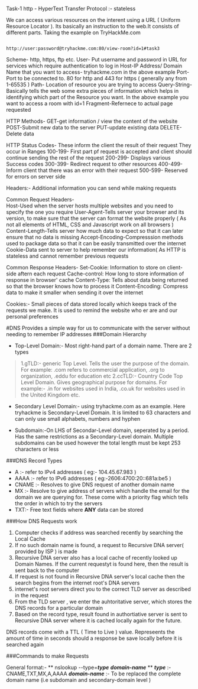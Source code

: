 Task-1
http - HyperText Transfer Protocol :- stateless 

We can access various resources on the interent using a URL ( Uniform Resource Locator ). Its basically an instruction to the web.It consists of different parts. Taking the example on TryHackMe.com 

                                       http://user:password@tryhackme.com:80/view-room?id=1#task3
Scheme- http, https, ftp etc.
User- Put username and password in URL for services which require authentication to log in
Host-IP Address/ Domain Name that you want to access- tryhackme.com in the above example
Port- Port to be connected to. 80 for http and 443 for https ( generally any from 1-65535 )
Path- Location of resource you are trying to access
Query-String-Basically tells the web some extra pieces of information which helps in identifying which part of the Resource you want. In the above example you want to access a room with id=1 
Fragment-Refernece to actual page requested

HTTP Methods-
GET-get information / view the content of the website
POST-Submit new data to the server
PUT-update existing data
DELETE-Delete data

HTTP Status Codes-
These inform the client the result of their request
They occur in Ranges
100-199- First part pf request is accepted and client should continue sending the rest of the request
200-299- Displays various Success codes
300-399- Redirect request to other resources
400-499- Inform client that there was an error with their request
500-599- Reserved for errors on server side

Headers:-
Additional information you can send while making requests

Common Request Headers-\
Host-Used when the server hosts multiple websites and you need to specify the one you require
User-Agent-Tells server your browser and its version, to make sure that the server can format the website properly ( As not all elements of HTML, CSS and Javascript work on all browsers )
Content-Length-Tells server how much data to expect so that it can later ensure that no data is missing
Accept-Encoding-Compresssion methods used to package data so that it can be easily transmitted over the internet
Cookie-Data sent to server to help remember our information( As HTTP is stateless and cannot remember previous requests

Common Response Headers-
Set-Cookie: Information to store on client-side aftern  each request
Cache-control: How long to store information of response in browser' cache
Content-Type: Tells about data being returned so that the browser knows how to process it
Content-Encoding: Compress data to make it smaller when sending it over the internet

 Cookies:-
 Small pieces of data stored locally which keeps track of the requests we make. It is used to remind the website who er are and our personal preferences
 
#DNS
Provides a simple way for us to communicate with the server without needing to remember IP addresses
###Domain Hierarchy
* Top-Level Domain:- Most right-hand part of a domain name. There are 2 types
>1.gTLD:- generic Top Level. Tells the user the purpose of the domain. For example: .com refers to commercial application, .org to organization, .eddu for education etc
>2.ccTLD:- Country Code Top Level Domain. Gives geographical purpose for domains. For example:- .in for websites used in India, .co.uk for websites used in the United Kingdom etc.

* Secondary Level Domain:- using tryhackme.com as an example. Here tryhackme is Secondary-Level Domain. It is limited to 63 characters and can only use small alphabets, numbers and hyphen

* Subdomain:-On LHS of Secondar-Level domain, seperated by a period. Has the same restrictions as a Secondary-Level domain. Multiple subdomains can be used however the total length must be kept 253 characters or less

###DNS Record Types

* A :- refer to IPv4 addresses ( eg:- 104.45.67.983 )
* AAAA :- refer to IPv6 addresses ( eg:-2606:4700:20::681a:be5 )
* CNAME :- Resolves to give DNS request of another domain name
* MX :- Resolve to give address of servers which handle the email for the domain we are querying for. These come with a priority flag which tells the order in which to try the servers
* TXT:- Free text fields where **ANY** data can be stored

###How DNS Requests work

1. Computer checks if address was searched recently by searching the Local Cache
2. If no such domain name is found, a request to Recursive DNA server( provided by ISP ) is made
3. Recursive DNA server also has a local cache of recently looked up Domain Names. If the current requestyt is found here, then the result is sent back to the computer
4. If request is not found in Recursive DNA server's local cache then the search begins from the internet root's DNA servers
5. internet's root servers direct you to the correct TLD server as described in the request
6. From the TLD server , we enter the auhtoritative server, which stores the DNS records for a particular domain
7. Based on the record type, result found in authortiative server is sent to Recursive DNA server where it is cached locally again for the future.

DNS records come with a TTL ( Time to Live ) value. Represeents the amount of time in seconds should a response be save locally before it is searched again

###Commands to make Requests

General format:-  ** nslookup --type=___type___ ___domain-name___ **
 ***type***  :- CNAME,TXT,MX,A,AAAA
 ***domain-name*** :- To be replaced the complete domain name (i.e subdomain and secondary-domain level )
